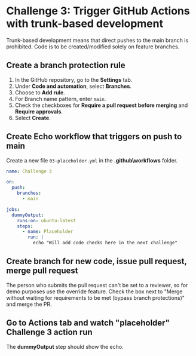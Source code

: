 # Challenge 3: Trigger GitHub Actions with trunk-based development

Trunk-based development means that direct pushes to the main branch is prohibited. Code is to be created/modified solely on feature branches.

## Create a branch protection rule

1. In the GitHub repository, go to the **Settings** tab.
2. Under **Code and automation**, select **Branches**.
3. Choose to **Add rule**.
4. For Branch name pattern, enter `main`.
5. Check the checkboxes for **Require a pull request before merging** and **Require approvals**.
6. Select **Create**.

## Create Echo workflow that triggers on push to main

Create a new file `03-placeholder.yml` in the **.github\workflows** folder.

```yml
name: Challenge 3

on:
  push:
    branches:
      - main

jobs:
  dummyOutput:
    runs-on: ubuntu-latest
    steps:
      - name: Placeholder
        run: |
          echo "Will add code checks here in the next challenge"
```

## Create branch for new code, issue pull request, merge pull request

The person who submits the pull request can't be set to a reviewer, so for demo purposes use the override feature. Check the box next to "Merge without waiting for requirements to be met (bypass branch protections)" and merge the PR.

## Go to Actions tab and watch "placeholder" Challenge 3 action run

The **dummyOutput** step should show the echo.

